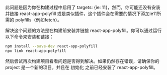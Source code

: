 此问题是因为你在构建过程中启用了 targets: {ie: 11}，然而，你可能还没有安装并链接 react-app-polyfill 或是类似插件，这个插件会在需要的情况下添加ie11所需的 polyfills（例如fetch）。

解决这个问题的方法是在构建前安装并链接 react-app-polyfill。你可以通过运行以下命令来安装和链接：

```bash
npm install --save-dev react-app-polyfill
npx link react-app-polyfill
```

然后尝试再次构建项目看看问题是否得到解决。如果仍然存在错误，请确保你的 project 是一个新的项目，并且在 初始化 之前已经安装了 react-app-polyfill。
